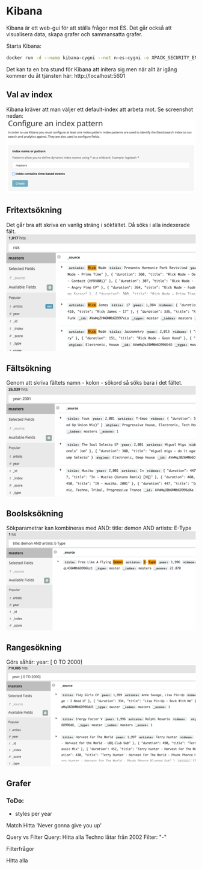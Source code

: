 # Kibana
Kibana är ett web-gui för att ställa frågor mot ES. Det går också att visualisera data, skapa grafer och
sammansatta grafer.

Starta Kibana:
```bash
docker run -d --name kibana-cygni --net n-es-cygni -e XPACK_SECURITY_ENABLED=false -e ELASTICSEARCH_URL=http://es-cygni:9200 -p 5601:5601 docker.elastic.co/kibana/kibana:5.3.1
```

Det kan ta en bra stund för Kibana att initera sig men när allt är igång kommer du åt
tjänsten här: http://localhost:5601

## Val av index
Kibana kräver att man väljer ett default-index att arbeta mot. Se screenshot nedan:
![alt][kibana-select-index]

## Fritextsökning
Det går bra att skriva en vanlig sträng i sökfältet. Då söks i alla indexerade fält.
![alt][kibana-simple-search]

## Fältsökning
Genom att skriva fältets namn - kolon - sökord så söks bara i det fältet.
![alt][kibana-field-search]

## Boolsksökning
Sökparametrar kan kombineras med AND:
title: demon AND artists: E-Type
![alt][kibana-and-search]

## Rangesökning
Görs såhär: year: [ 0 TO 2000]
![alt][kibana-range-search]

## Grafer



### ToDo:
- styles per year

Match
Hitta 'Never gonna give you up'

Query vs Filter
Query: Hitta alla Techno låtar från 2002
Filter: "-"


Filterfrågor

Hitta alla


[kibana-select-index]: https://github.com/cygni/cygni-competence-7-databases/blob/screenshots/elasticsearch/kibana-select-index.png?raw=true "Kibana välj index"

[kibana-simple-search]: https://github.com/cygni/cygni-competence-7-databases/blob/screenshots/elasticsearch/kibana-simple-search.png?raw=true "Kibana fritextsökning"

[kibana-field-search]: https://github.com/cygni/cygni-competence-7-databases/blob/screenshots/elasticsearch/kibana-field-search.png?raw=true "Kibana fältsökning"

[kibana-and-search]: https://github.com/cygni/cygni-competence-7-databases/blob/screenshots/elasticsearch/kibana-and-search.png?raw=true "Kibana boolsksökning"

[kibana-range-search]: https://github.com/cygni/cygni-competence-7-databases/blob/screenshots/elasticsearch/kibana-range-search.png?raw=true "Kibana rangesökning"
